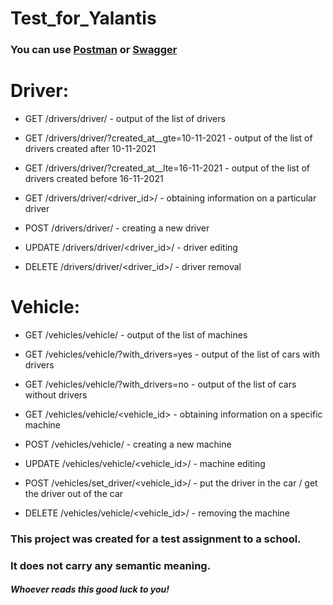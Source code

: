 # Test_for_Yalantis
### You can use [Postman](https://www.postman.com/) or [Swagger](http://127.0.0.1:8000/swagger/)
# Driver:

+ GET /drivers/driver/ - output of the list of drivers
+ GET /drivers/driver/?created_at__gte=10-11-2021 - output of the list of drivers created after 10-11-2021
+ GET /drivers/driver/?created_at__lte=16-11-2021 - output of the list of drivers created before 16-11-2021

+ GET /drivers/driver/<driver_id>/ - obtaining information on a particular driver
+ POST /drivers/driver/ - creating a new driver
+ UPDATE /drivers/driver/<driver_id>/ - driver editing
+ DELETE /drivers/driver/<driver_id>/ - driver removal

# Vehicle:

+ GET /vehicles/vehicle/ - output of the list of machines
+ GET /vehicles/vehicle/?with_drivers=yes - output of the list of cars with drivers
+ GET /vehicles/vehicle/?with_drivers=no - output of the list of cars without drivers

+ GET /vehicles/vehicle/<vehicle_id> - obtaining information on a specific machine
+ POST /vehicles/vehicle/ - creating a new machine
+ UPDATE /vehicles/vehicle/<vehicle_id>/ - machine editing
+ POST /vehicles/set_driver/<vehicle_id>/ - put the driver in the car / get the driver out of the car  
+ DELETE /vehicles/vehicle/<vehicle_id>/ - removing the machine



### This project was created for a test assignment to a school. 
### It does not carry any semantic meaning. 
##### Whoever reads this good luck to you!